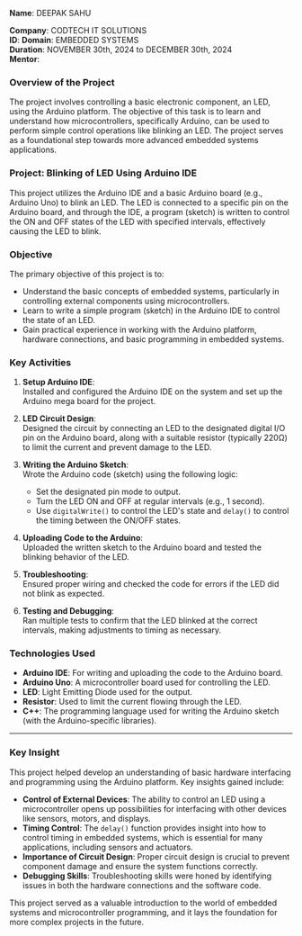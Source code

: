 **Name**: DEEPAK SAHU

**Company**: CODTECH IT SOLUTIONS  
**ID**: 
**Domain**: EMBEDDED SYSTEMS  
**Duration**: NOVEMBER 30th, 2024 to DECEMBER 30th, 2024  
**Mentor**: 

### **Overview of the Project**

The project involves controlling a basic electronic component, an LED, using the Arduino platform. The objective of this task is to learn and understand how microcontrollers, specifically Arduino, can be used to perform simple control operations like blinking an LED. The project serves as a foundational step towards more advanced embedded systems applications.


### **Project**: **Blinking of LED Using Arduino IDE**

This project utilizes the Arduino IDE and a basic Arduino board (e.g., Arduino Uno) to blink an LED. The LED is connected to a specific pin on the Arduino board, and through the IDE, a program (sketch) is written to control the ON and OFF states of the LED with specified intervals, effectively causing the LED to blink.


### **Objective**

The primary objective of this project is to:

- Understand the basic concepts of embedded systems, particularly in controlling external components using microcontrollers.
- Learn to write a simple program (sketch) in the Arduino IDE to control the state of an LED.
- Gain practical experience in working with the Arduino platform, hardware connections, and basic programming in embedded systems.


### **Key Activities**

1. **Setup Arduino IDE**:  
   Installed and configured the Arduino IDE on the system and set up the Arduino mega board for the project.

2. **LED Circuit Design**:  
   Designed the circuit by connecting an LED to the designated digital I/O pin on the Arduino board, along with a suitable resistor (typically 220Ω) to limit the current and prevent damage to the LED.

3. **Writing the Arduino Sketch**:  
   Wrote the Arduino code (sketch) using the following logic:
   - Set the designated pin mode to output.
   - Turn the LED ON and OFF at regular intervals (e.g., 1 second).
   - Use `digitalWrite()` to control the LED's state and `delay()` to control the timing between the ON/OFF states.

4. **Uploading Code to the Arduino**:  
   Uploaded the written sketch to the Arduino board and tested the blinking behavior of the LED.

5. **Troubleshooting**:  
   Ensured proper wiring and checked the code for errors if the LED did not blink as expected.

6. **Testing and Debugging**:  
   Ran multiple tests to confirm that the LED blinked at the correct intervals, making adjustments to timing as necessary.


### **Technologies Used**

- **Arduino IDE**: For writing and uploading the code to the Arduino board.
- **Arduino Uno**: A microcontroller board used for controlling the LED.
- **LED**: Light Emitting Diode used for the output.
- **Resistor**: Used to limit the current flowing through the LED.
- **C++**: The programming language used for writing the Arduino sketch (with the Arduino-specific libraries).

---

### **Key Insight**

This project helped develop an understanding of basic hardware interfacing and programming using the Arduino platform. Key insights gained include:

- **Control of External Devices**: The ability to control an LED using a microcontroller opens up possibilities for interfacing with other devices like sensors, motors, and displays.
- **Timing Control**: The `delay()` function provides insight into how to control timing in embedded systems, which is essential for many applications, including sensors and actuators.
- **Importance of Circuit Design**: Proper circuit design is crucial to prevent component damage and ensure the system functions correctly.
- **Debugging Skills**: Troubleshooting skills were honed by identifying issues in both the hardware connections and the software code.

This project served as a valuable introduction to the world of embedded systems and microcontroller programming, and it lays the foundation for more complex projects in the future.
